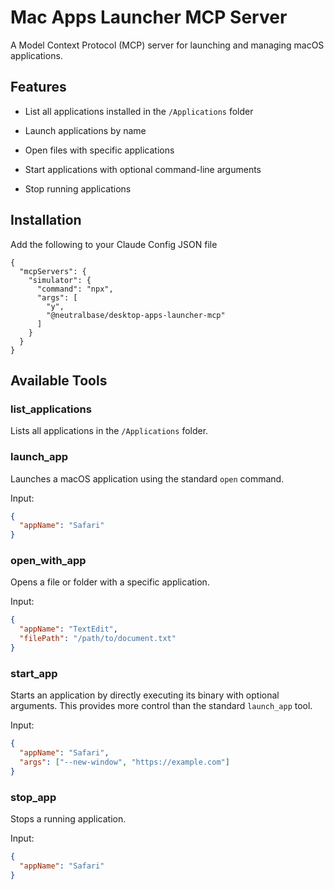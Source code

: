 # Mac Apps Launcher MCP Server

A Model Context Protocol (MCP) server for launching and managing macOS applications.

## Features

- List all applications installed in the `/Applications` folder

- Launch applications by name

- Open files with specific applications

- Start applications with optional command-line arguments

- Stop running applications

## Installation

Add the following to your Claude Config JSON file

```
{
  "mcpServers": {
    "simulator": {
      "command": "npx",
      "args": [
        "y",
        "@neutralbase/desktop-apps-launcher-mcp"
      ]
    }
  }
}
```

## Available Tools

### list_applications

Lists all applications in the `/Applications` folder.

### launch_app

Launches a macOS application using the standard `open` command.

Input:

```json
{
  "appName": "Safari"
}
```

### open_with_app

Opens a file or folder with a specific application.

Input:

```json
{
  "appName": "TextEdit",
  "filePath": "/path/to/document.txt"
}
```

### start_app

Starts an application by directly executing its binary with optional arguments.
This provides more control than the standard `launch_app` tool.

Input:

```json
{
  "appName": "Safari",
  "args": ["--new-window", "https://example.com"]
}
```

### stop_app

Stops a running application.

Input:

```json
{
  "appName": "Safari"
}
```
